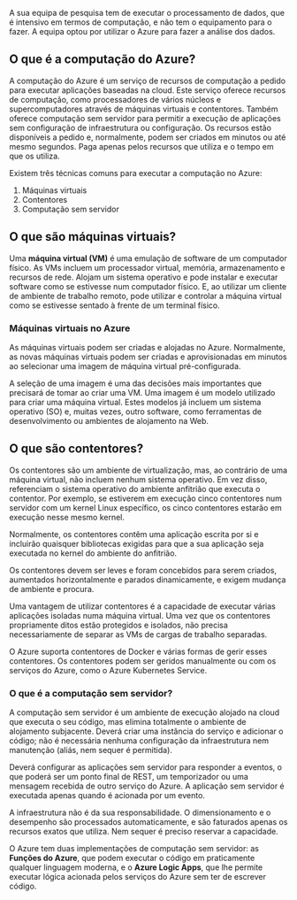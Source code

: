 A sua equipa de pesquisa tem de executar o processamento de dados, que é intensivo em termos de computação, e não tem o equipamento para o fazer. A equipa optou por utilizar o Azure para fazer a análise dos dados.

## <a name="what-is-azure-compute"></a>O que é a computação do Azure?
A computação do Azure é um serviço de recursos de computação a pedido para executar aplicações baseadas na cloud. Este serviço oferece recursos de computação, como processadores de vários núcleos e supercomputadores através de máquinas virtuais e contentores. Também oferece computação sem servidor para permitir a execução de aplicações sem configuração de infraestrutura ou configuração. Os recursos estão disponíveis a pedido e, normalmente, podem ser criados em minutos ou até mesmo segundos. Paga apenas pelos recursos que utiliza e o tempo em que os utiliza.

Existem três técnicas comuns para executar a computação no Azure:
1. Máquinas virtuais
1. Contentores
1. Computação sem servidor

## <a name="what-are-virtual-machines"></a>O que são máquinas virtuais?

Uma **máquina virtual (VM)** é uma emulação de software de um computador físico. As VMs incluem um processador virtual, memória, armazenamento e recursos de rede. Alojam um sistema operativo e pode instalar e executar software como se estivesse num computador físico. E, ao utilizar um cliente de ambiente de trabalho remoto, pode utilizar e controlar a máquina virtual como se estivesse sentado à frente de um terminal físico.

### <a name="virtual-machines-in-azure"></a>Máquinas virtuais no Azure

As máquinas virtuais podem ser criadas e alojadas no Azure. Normalmente, as novas máquinas virtuais podem ser criadas e aprovisionadas em minutos ao selecionar uma imagem de máquina virtual pré-configurada.

A seleção de uma imagem é uma das decisões mais importantes que precisará de tomar ao criar uma VM. Uma imagem é um modelo utilizado para criar uma máquina virtual. Estes modelos já incluem um sistema operativo (SO) e, muitas vezes, outro software, como ferramentas de desenvolvimento ou ambientes de alojamento na Web.

## <a name="what-are-containers"></a>O que são contentores?

Os contentores são um ambiente de virtualização, mas, ao contrário de uma máquina virtual, não incluem nenhum sistema operativo. Em vez disso, referenciam o sistema operativo do ambiente anfitrião que executa o contentor. Por exemplo, se estiverem em execução cinco contentores num servidor com um kernel Linux específico, os cinco contentores estarão em execução nesse mesmo kernel. 

Normalmente, os contentores contêm uma aplicação escrita por si e incluirão quaisquer bibliotecas exigidas para que a sua aplicação seja executada no kernel do ambiente do anfitrião. 

Os contentores devem ser leves e foram concebidos para serem criados, aumentados horizontalmente e parados dinamicamente, e exigem mudança de ambiente e procura.

Uma vantagem de utilizar contentores é a capacidade de executar várias aplicações isoladas numa máquina virtual. Uma vez que os contentores propriamente ditos estão protegidos e isolados, não precisa necessariamente de separar as VMs de cargas de trabalho separadas.

O Azure suporta contentores de Docker e várias formas de gerir esses contentores. Os contentores podem ser geridos manualmente ou com os serviços do Azure, como o Azure Kubernetes Service.

### <a name="what-is-serverless-computing"></a>O que é a computação sem servidor?

A computação sem servidor é um ambiente de execução alojado na cloud que executa o seu código, mas elimina totalmente o ambiente de alojamento subjacente. Deverá criar uma instância do serviço e adicionar o código; não é necessária nenhuma configuração da infraestrutura nem manutenção (aliás, nem sequer é permitida).

Deverá configurar as aplicações sem servidor para responder a eventos, o que poderá ser um ponto final de REST, um temporizador ou uma mensagem recebida de outro serviço do Azure. A aplicação sem servidor é executada apenas quando é acionada por um evento. 

A infraestrutura não é da sua responsabilidade. O dimensionamento e o desempenho são processados automaticamente, e são faturados apenas os recursos exatos que utiliza. Nem sequer é preciso reservar a capacidade.

O Azure tem duas implementações de computação sem servidor: as **Funções do Azure**, que podem executar o código em praticamente qualquer linguagem moderna, e o **Azure Logic Apps**, que lhe permite executar lógica acionada pelos serviços do Azure sem ter de escrever código.
